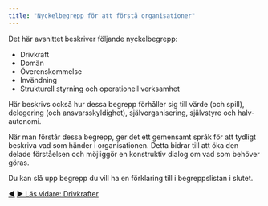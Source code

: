 ```yaml
---
title: "Nyckelbegrepp för att förstå organisationer"
---
```



Det här avsnittet beskriver följande nyckelbegrepp:

- Drivkraft
- Domän
- Överenskommelse
- Invändning
- Strukturell styrning och operationell verksamhet

Här beskrivs också hur dessa begrepp förhåller sig till värde (och spill), delegering (och ansvarsskyldighet), självorganisering, självstyre och halv-autonomi.

När man förstår dessa begrepp, ger det ett gemensamt språk för att tydligt beskriva vad som händer i organisationen. Detta bidrar till att öka den delade förståelsen och möjliggör en konstruktiv dialog om vad som behöver göras.

Du kan slå upp begrepp du vill ha en förklaring till i begreppslistan i slutet.

<div class="bottom-nav">
<a href="principles.html" title="Tillbaka till: De Sju Principerna">◀</a> <a href="driver.html" title="Läs vidare: Drivkrafter">▶ Läs vidare: Drivkrafter</a>
</div>


<script type="text/javascript">
Mousetrap.bind('g n', function() {
    window.location.href = 'driver.html';
    return false;
});
</script>

